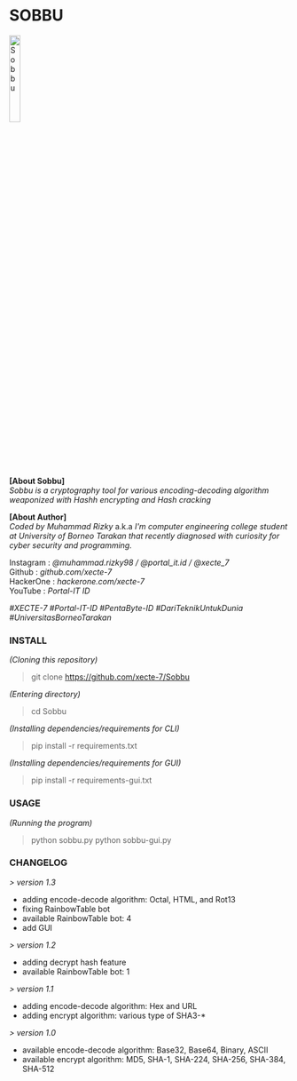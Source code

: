 # SOBBU

<a href="https://github.com/dr-3am/Sobbu/tree/version-1.1"><img align="center" height="20%" src="https://raw.githubusercontent.com/xecte-7/Sobbu/main/assets/banner.jpg" alt="Sobbu"></a>

**[About Sobbu]**<br>
*Sobbu is a cryptography tool for various encoding-decoding algorithm weaponized with Hashh encrypting and Hash cracking*

**[About Author]**<br>
*Coded by Muhammad Rizky* a.k.a *<XECTE-7>*
*I'm computer engineering college student at University of Borneo Tarakan that recently diagnosed with curiosity for cyber security and programming.*

Instagram : *@muhammad.rizky98 / @portal_it.id / @xecte_7*<br>
Github : *github.com/xecte-7*<br>
HackerOne : *hackerone.com/xecte-7*<br>
YouTube : *Portal-IT ID*

*#XECTE-7 #Portal-IT-ID #PentaByte-ID*
*#DariTeknikUntukDunia #UniversitasBorneoTarakan*

### INSTALL
*(Cloning this repository)*
> git clone https://github.com/xecte-7/Sobbu

*(Entering directory)*
> cd Sobbu

*(Installing dependencies/requirements for CLI)*
> pip install -r requirements.txt

*(Installing dependencies/requirements for GUI)*
> pip install -r requirements-gui.txt

### USAGE
*(Running the program)*
> python sobbu.py
> python sobbu-gui.py

### CHANGELOG
*> version 1.3*
- adding encode-decode algorithm: Octal, HTML, and Rot13
- fixing RainbowTable bot
- available RainbowTable bot: 4
- add GUI

*> version 1.2*
- adding decrypt hash feature
- available RainbowTable bot: 1

*> version 1.1*
- adding encode-decode algorithm: Hex and URL
- adding encrypt algorithm: various type of SHA3-*

*> version 1.0*
- available encode-decode algorithm: Base32, Base64, Binary, ASCII
- available encrypt algorithm: MD5, SHA-1, SHA-224, SHA-256, SHA-384, SHA-512
